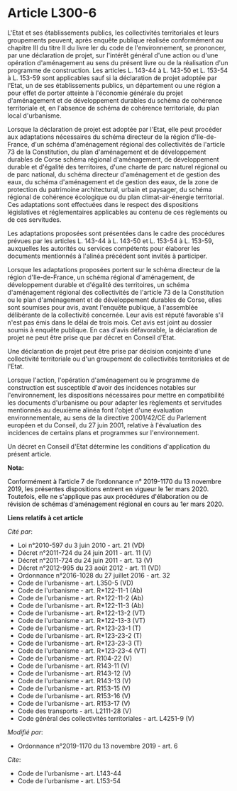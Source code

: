# Article L300-6

L'Etat et ses établissements publics, les collectivités territoriales et leurs groupements peuvent, après enquête publique
réalisée conformément au chapitre III du titre II du livre Ier du code de l'environnement, se prononcer, par une déclaration
de projet, sur l'intérêt général d'une action ou d'une opération d'aménagement au sens du présent livre ou de la réalisation
d'un programme de construction. Les articles L. 143-44 à L. 143-50 et L. 153-54 à L. 153-59 sont applicables sauf si la
déclaration de projet adoptée par l'Etat, un de ses établissements publics, un département ou une région a pour effet de
porter atteinte à l'économie générale du projet d'aménagement et de développement durables du schéma de cohérence
territoriale et, en l'absence de schéma de cohérence territoriale, du plan local d'urbanisme.

Lorsque la déclaration de projet est adoptée par l'Etat, elle peut procéder aux adaptations nécessaires du schéma directeur
de la région d'Ile-de-France, d'un schéma d'aménagement régional des collectivités de l'article 73 de la Constitution, du
plan d'aménagement et de développement durables de Corse schéma régional d'aménagement, de développement durable et d'égalité
des territoires, d'une charte de parc naturel régional ou de parc national, du schéma directeur d'aménagement et de gestion
des eaux, du schéma d'aménagement et de gestion des eaux, de la zone de protection du patrimoine architectural, urbain et
paysager, du schéma régional de cohérence écologique ou du plan climat-air-énergie territorial. Ces adaptations sont
effectuées dans le respect des dispositions législatives et réglementaires applicables au contenu de ces règlements ou de ces
servitudes.

Les adaptations proposées sont présentées dans le cadre des procédures prévues par les articles L. 143-44 à L. 143-50 et L.
153-54 à L. 153-59, auxquelles les autorités ou services compétents pour élaborer les documents mentionnés à l'alinéa
précédent sont invités à participer.

Lorsque les adaptations proposées portent sur le schéma directeur de la région d'Ile-de-France, un schéma régional
d'aménagement, de développement durable et d'égalité des territoires, un schéma d'aménagement régional des collectivités de
l'article 73 de la Constitution ou le plan d'aménagement et de développement durables de Corse, elles sont soumises pour
avis, avant l'enquête publique, à l'assemblée délibérante de la collectivité concernée. Leur avis est réputé favorable s'il
n'est pas émis dans le délai de trois mois. Cet avis est joint au dossier soumis à enquête publique. En cas d'avis
défavorable, la déclaration de projet ne peut être prise que par décret en Conseil d'Etat.

Une déclaration de projet peut être prise par décision conjointe d'une collectivité territoriale ou d'un groupement de
collectivités territoriales et de l'Etat.

Lorsque l'action, l'opération d'aménagement ou le programme de construction est susceptible d'avoir des incidences notables
sur l'environnement, les dispositions nécessaires pour mettre en compatibilité les documents d'urbanisme ou pour adapter les
règlements et servitudes mentionnés au deuxième alinéa font l'objet d'une évaluation environnementale, au sens de la
directive 2001/42/CE du Parlement européen et du Conseil, du 27 juin 2001, relative à l'évaluation des incidences de certains
plans et programmes sur l'environnement.

Un décret en Conseil d'Etat détermine les conditions d'application du présent article.

**Nota:**

<font color="black">Conformément à l’article 7 de l’ordonnance n° 2019-1170 du 13 novembre 2019, les présentes dispositions
entrent en vigueur le 1er mars 2020. Toutefois, elle ne s'applique pas aux procédures d'élaboration ou de révision de schémas
d'aménagement régional en cours au 1er mars 2020.</font>

**Liens relatifs à cet article**

_Cité par_:

  - Loi n°2010-597 du 3 juin 2010 - art. 21 (VD)
  - Décret n°2011-724 du 24 juin 2011 - art. 11 (V)
  - Décret n°2011-724 du 24 juin 2011 - art. 13 (V)
  - Décret n°2012-995 du 23 août 2012 - art. 11 (VD)
  - Ordonnance n°2016-1028 du 27 juillet 2016 - art. 32
  - Code de l'urbanisme - art. L350-5 (VD)
  - Code de l'urbanisme - art. R*122-11-1 (Ab)
  - Code de l'urbanisme - art. R*122-11-2 (Ab)
  - Code de l'urbanisme - art. R*122-11-3 (Ab)
  - Code de l'urbanisme - art. R*122-13-2 (VT)
  - Code de l'urbanisme - art. R*122-13-3 (VT)
  - Code de l'urbanisme - art. R*123-23-1 (T)
  - Code de l'urbanisme - art. R*123-23-2 (T)
  - Code de l'urbanisme - art. R*123-23-3 (T)
  - Code de l'urbanisme - art. R*123-23-4 (VT)
  - Code de l'urbanisme - art. R104-22 (V)
  - Code de l'urbanisme - art. R143-11 (V)
  - Code de l'urbanisme - art. R143-12 (V)
  - Code de l'urbanisme - art. R143-13 (V)
  - Code de l'urbanisme - art. R153-15 (V)
  - Code de l'urbanisme - art. R153-16 (V)
  - Code de l'urbanisme - art. R153-17 (V)
  - Code des transports - art. L2111-28 (V)
  - Code général des collectivités territoriales - art. L4251-9 (V)

_Modifié par_:

  - Ordonnance n°2019-1170 du 13 novembre 2019 - art. 6

_Cite_:

  - Code de l'urbanisme - art. L143-44
  - Code de l'urbanisme - art. L153-54

